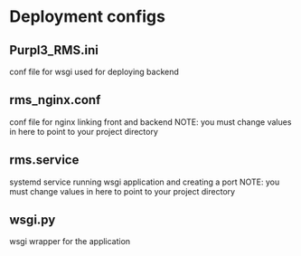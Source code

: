 # Deployment configs

## Purpl3_RMS.ini
conf file for wsgi used for deploying backend

## rms_nginx.conf
conf file for nginx linking front and backend
NOTE: you must change values in here to point to your project directory

## rms.service
systemd service running wsgi application and creating a port
NOTE: you must change values in here to point to your project directory

## wsgi.py
wsgi wrapper for the application
